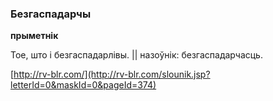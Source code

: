 ### Безгаспадарчы
**прыметнік**

Тое, што і безгаспадарлівы. || назоўнік: безгаспадарчасць.

<a rel="author">[http://rv-blr.com/](http://rv-blr.com/slounik.jsp?letterId=0&maskId=0&pageId=374)</a>
